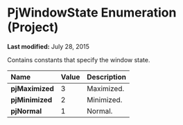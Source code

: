 
# PjWindowState Enumeration (Project)

 **Last modified:** July 28, 2015

Contains constants that specify the window state.


|**Name**|**Value**|**Description**|
|:-----|:-----|:-----|
| **pjMaximized**|3|Maximized.|
| **pjMinimized**|2|Minimized.|
| **pjNormal**|1|Normal.|
